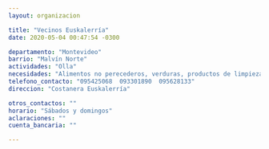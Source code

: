 ```yaml
---
layout: organizacion

title: "Vecinos Euskalerría"
date: 2020-05-04 00:47:54 -0300

departamento: "Montevideo"
barrio: "Malvín Norte"
actividades: "Olla"
necesidades: "Alimentos no perecederos, verduras, productos de limpieza"
telefono_contacto: "095425068  093301890  095628133"
direccion: "Costanera Euskalerría"

otros_contactos: ""
horario: "Sábados y domingos"
aclaraciones: ""
cuenta_bancaria: ""

---
```

